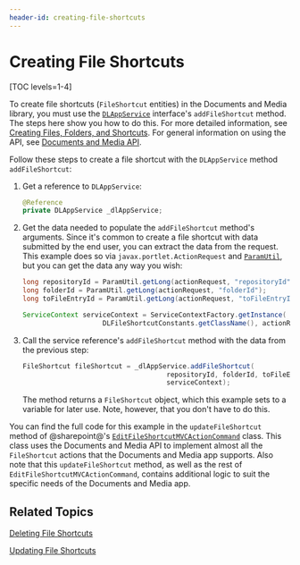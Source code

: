 ```yaml
---
header-id: creating-file-shortcuts
---
```


# Creating File Shortcuts

[TOC levels=1-4]

To create file shortcuts (`FileShortcut` entities) in the Documents and Media 
library, you must use the 
[`DLAppService`](@platform-ref@/7.2-latest/javadocs/portal-kernel/com/liferay/document/library/kernel/service/DLAppService.html) 
interface's `addFileShortcut` method. The steps here show you how to do this. 
For more detailed information, see 
[Creating Files, Folders, and Shortcuts](/docs/7-2/frameworks/-/knowledge_base/f/creating-files-folders-and-shortcuts). 
For general information on using the API, see 
[Documents and Media API](/docs/7-2/frameworks/-/knowledge_base/f/documents-and-media-api). 

Follow these steps to create a file shortcut with the `DLAppService` method 
`addFileShortcut`: 

1.  Get a reference to `DLAppService`: 

    ```java
    @Reference
    private DLAppService _dlAppService;
    ```

2.  Get the data needed to populate the `addFileShortcut` method's arguments. 
    Since it's common to create a file shortcut with data submitted by the end 
    user, you can extract the data from the request. This example does so via 
    `javax.portlet.ActionRequest` and 
    [`ParamUtil`](@platform-ref@/7.2-latest/javadocs/portal-kernel/com/liferay/portal/kernel/util/ParamUtil.html), 
    but you can get the data any way you wish: 

    ```java
    long repositoryId = ParamUtil.getLong(actionRequest, "repositoryId");
    long folderId = ParamUtil.getLong(actionRequest, "folderId");
    long toFileEntryId = ParamUtil.getLong(actionRequest, "toFileEntryId");

    ServiceContext serviceContext = ServiceContextFactory.getInstance(
                        DLFileShortcutConstants.getClassName(), actionRequest);
    ```

<!--Uncomment once article is available
    For more information on `ServiceContext`, see the tutorial 
    Understanding ServiceContext.
--> 

3.  Call the service reference's `addFileShortcut` method with the data from the 
    previous step: 

    ```java
    FileShortcut fileShortcut = _dlAppService.addFileShortcut(
                                        repositoryId, folderId, toFileEntryId, 
                                        serviceContext);
    ```

    The method returns a `FileShortcut` object, which this example sets to a 
    variable for later use. Note, however, that you don't have to do this. 

You can find the full code for this example in the `updateFileShortcut` method 
of @sharepoint@'s 
[`EditFileShortcutMVCActionCommand`](https://github.com/liferay/liferay-portal/blob/master/modules/apps/document-library/document-library-web/src/main/java/com/liferay/document/library/web/internal/portlet/action/EditFileShortcutMVCActionCommand.java) 
class. This class uses the Documents and Media API to implement almost all the 
`FileShortcut` actions that the Documents and Media app supports. Also note that 
this `updateFileShortcut` method, as well as the rest of 
`EditFileShortcutMVCActionCommand`, contains additional logic to suit the 
specific needs of the Documents and Media app. 

## Related Topics

[Deleting File Shortcuts](/docs/7-2/frameworks/-/knowledge_base/f/deleting-file-shortcuts)

[Updating File Shortcuts](/docs/7-2/frameworks/-/knowledge_base/f/updating-file-shortcuts)
